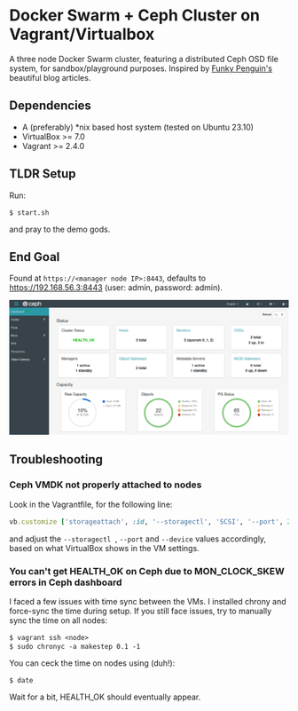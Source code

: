 # Docker Swarm + Ceph Cluster on Vagrant/Virtualbox

A three node Docker Swarm cluster, featuring a distributed Ceph OSD file system, for sandbox/playground purposes. Inspired by [Funky Penguin's](https://geek-cookbook.funkypenguin.co.nz) beautiful blog articles.

## Dependencies
- A (preferably) *nix based host system (tested on Ubuntu 23.10)
- VirtualBox >= 7.0
- Vagrant >= 2.4.0

## TLDR Setup

Run:
```shell
$ start.sh
```
and pray to the demo gods.

## End Goal

Found at `https://<manager node IP>:8443`, defaults to https://192.168.56.3:8443 (user: admin, password: admin).

![ceph.png](ceph.png)

## Troubleshooting

### Ceph VMDK not properly attached to nodes
Look in the Vagrantfile, for the following line:
```ruby
vb.customize ['storageattach', :id, '--storagectl', 'SCSI', '--port', 2, '--device', 0, '--type', 'hdd', '--medium', file_to_disk]
```
and adjust the `--storagectl `, `--port` and `--device` values accordingly, based on what VirtualBox shows in the VM settings.

### You can't get HEALTH_OK on Ceph due to MON_CLOCK_SKEW errors in Ceph dashboard
I faced a few issues with time sync between the VMs. I installed chrony and force-sync the time during setup.
If you still face issues, try to manually sync the time on all nodes:
```shell
$ vagrant ssh <node>
$ sudo chronyc -a makestep 0.1 -1
```
You can ceck the time on nodes using (duh!):
```shell
$ date
```
Wait for a bit, HEALTH_OK should eventually appear.

